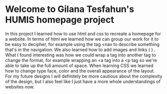 # Welcome to Gilana Tesfahun's HUMIS homepage project 

In this project I learned how to use html and css to recreate a homepage for a website. In terms of html we learned how we can group our work for it to be easy to decipher, for example using the tag <nav to describe something that's in the navigation. We also learned how to add images and links ( <a> ) . What I found interesting was how we could wrap a tag into another tag to change the format, for example wrapping an <a tag into a <p tag so we're able to take up the full amount of space. When learning CSS we learned how to change type face, color and the overall appearance of the layout. For my future designs I will definitely be more cautious about the complexity of the design, but I also feel like I just have a more whole understandings of websites now.   